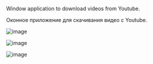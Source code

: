 Window application to download videos from Youtube.

Оконное приложение для скачивания видео с Youtube.

![image](https://github.com/OlegEgoism/YouTubeDownload/assets/81327146/01a96061-8fc4-4826-bcfb-b0784577b276)

![image](https://github.com/OlegEgoism/YouTubeDownload/assets/81327146/0661b669-3337-4375-8c07-e47f3fd4989a)

![image](https://github.com/OlegEgoism/YouTubeDownload/assets/81327146/a6cb99bd-76cb-4d3c-bf03-3b865e3b8b07)
